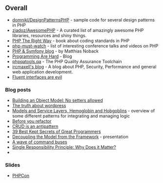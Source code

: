 ## Overall
- [domnikl/DesignPatternsPHP](https://github.com/domnikl/DesignPatternsPHP) - sample code for several design patterns in PHP
- [ziadoz/AwesomePHP](https://github.com/ziadoz/awesome-php/) - A curated list of amazingly awesome PHP libraries, resources and shiny things.
- [PHP The Right Way](http://phptherightway.com/) - book about coding standards in PHP
- [php-must-watch](https://github.com/phptodayorg/php-must-watch) - list of interesting conference talks and videos on PHP
- [PHP & Symfony blog](http://php-and-symfony.matthiasnoback.nl/) - by Matthias Noback
- [Programming Are Hard](http://programmingarehard.com/) - Blog
- [phpqatools.qa](http://phpqatools.org/) - The PHP Quality Assurance Toolchain
- [ircmaxell's blog](http://blog.ircmaxell.com/) - A blog about PHP, Security, Performance and general web application development.
- [Fluent interfaces are evil](http://ocramius.github.io/blog/fluent-interfaces-are-evil/)

### Blog posts
- [Building an Object Model: No setters allowed](http://www.whitewashing.de/2012/08/22/building_an_object_model__no_setters_allowed.html)
- [The truth about wordpress](http://www.brandonsavage.net/the-truth-about-wordpress/)
- [Models and Service Layers, Hemoglobin and Hobgoblins](http://www.slideshare.net/rosstuck/models-and-service-layers-hemoglobin-and-hobgoblins) - overview of some different patterns for integrating and managing logic
- [Before you refactor](http://programmer.97things.oreilly.com/wiki/index.php/Before_You_Refactor?utm_content=buffere8882&utm_medium=social&utm_source=twitter.com&utm_campaign=buffer)
- [CRUD is an antipattern](http://verraes.net/2013/04/crud-is-an-anti-pattern/)
- [39 Best Kept Secrets of Great Programmers](http://www.huffingtonpost.com/quora/39-best-kept-secrets-of-g_b_7812864.html)
- [Decoupling the Model from the Framework](http://verraes.net/2014/09/decoupling-model-framework/) - presentation
- [A wave of command buses](http://php-and-symfony.matthiasnoback.nl/2015/01/a-wave-of-command-buses/)
- [Single Responsibility Principle: Why Does it Matter?](http://blog.8thlight.com/elizabeth-engelman/2015/01/22/single-responsibility-principle-why-does-it-matter.html)
-

### Slides
- [PHPCon](http://www.slideshare.net/jerzyzawadzki/phpcon-poland-2015-jak-sta-si-lepszym-programist-jerzy-zawadzki)
